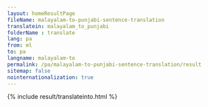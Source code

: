 ```yaml
---
layout: homeResultPage
fileName: malayalam-to-punjabi-sentence-translation
translatein: malayalam_to_punjabi
folderName : translate
lang: pa
from: ml
to: pa
langname: malayalam-to
permalink: /pa/malayalam-to-punjabi-sentence-translation/result
sitemap: false
nointernationalization: true
---
```

{% include result/translateinto.html %}

<script src="/js/result/translation.js" data-foldername="{{page.folderName}}" data-lang="{{page.lang}}"></script>
